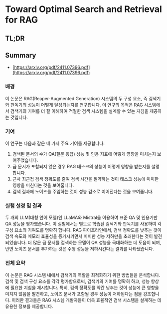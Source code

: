 # Toward Optimal Search and Retrieval for RAG
## TL;DR
## Summary
- [https://arxiv.org/pdf/2411.07396.pdf](https://arxiv.org/pdf/2411.07396.pdf)

### 배경
이 논문은 RAG(Reaper-Augmented Generation) 시스템의 두 구성 요소, 즉 검색기와 판독기의 성능이 어떻게 달성되는지를 연구합니다. 이 연구의 목적은 RAG 시스템에서 검색기의 기여를 더 잘 이해하여 적절한 검색 시스템을 설계할 수 있는 지침을 제공하는 것입니다.

### 기여
이 연구는 다음과 같은 네 가지 주요 기여를 제공합니다:
1. 검색된 문서의 수가 QA(질문 응답) 성능 및 인용 지표에 어떻게 영향을 미치는지 보여주었습니다.
2. 금 문서가 포함되지 않은 경우 RAG 태스크의 성능이 어떻게 영향을 받는지를 설명합니다.
3. 근사 최근접 검색 정확도를 줄여 검색 시간을 절약하는 것이 태스크 성능에 미미한 영향을 미친다는 것을 보여줍니다.
4. 검색 결과에 노이즈를 주입하는 것이 성능 감소로 이어진다는 것을 보여줍니다.

### 실험 설정 및 결과
두 개의 LLM(대형 언어 모델)인 LLaMA와 Mistral을 이용하여 표준 QA 및 인용기반 QA 성능을 평가했습니다. 이 실험에서는 별도로 학습된 검색기와 판독기를 사용하여 각 구성 요소의 기여도를 명확히 합니다. RAG 파이프라인에서, 검색 정확도를 낮추는 것이 검색 속도와 메모리 효율성을 증가시키면서 미미한 성능 저하만을 초래한다는 것이 발견되었습니다. 더 많은 금 문서를 검색하는 모델이 QA 성능을 극대화하는 데 도움이 되며, 반면 노이즈 문서를 추가하는 것은 수행 성능을 저하시킨다는 결과를 나타냈습니다.

### 전체 요약

이 논문은 RAG 시스템 내에서 검색기의 역할을 최적화하기 위한 방법들을 분석합니다. 검색 및 검색 구성 요소를 각각 평가함으로써, 검색기의 기여를 명확히 하고, 성능 향상에 필요한 지침을 제시합니다. 특히, 검색 정확도를 약간 낮추는 것이 성능에 큰 영향을 미치지 않음을 발견하고, 노이즈 문서가 포함될 경우 성능이 저하된다는 점을 강조합니다. 이러한 결과들은 RAG 시스템 개발자들이 더욱 효율적인 검색 시스템을 설계하는 데 유용한 정보를 제공합니다.
